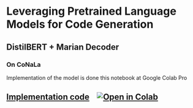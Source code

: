 # Leveraging Pretrained Language Models for Code Generation


## DistilBERT + Marian Decoder

### On CoNaLa
Implementation of the model is done this notebook at Google Colab Pro
## [Implementation code](https://github.com/AhmedSSoliman/MarianCG-NL-to-Code/blob/master/Experiments/MarianCG-CoNaLa-Large/MarianCG_CoNaLa_Large.ipynb) &nbsp;&nbsp; [![Open in Colab][Colab Badge]][DistilBERT-Marian-CoNaLa]

<br />







[Colab Badge]:          https://colab.research.google.com/assets/colab-badge.svg
[License-Badge]:        https://img.shields.io/badge/License-MIT-blue.svg
[DistilBERT-Marian-CoNaLa]:         https://colab.research.google.com/drive/1HtGfWOwBx0deii0WPQD3o_NfGRYBEs1w?usp=sharing
